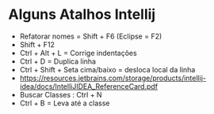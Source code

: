 # Alguns Atalhos Intellij

* Refatorar nomes = Shift + F6 (Eclipse = F2)
* Shift + F12
* Ctrl + Alt + L = Corrige indentações
* Ctrl + D = Duplica linha
* Ctrl + Shift + Seta cima/baixo = desloca local da linha
* https://resources.jetbrains.com/storage/products/intellij-idea/docs/IntelliJIDEA_ReferenceCard.pdf
* Buscar Classes : Ctrl + N
* Ctrl + B = Leva até a classe